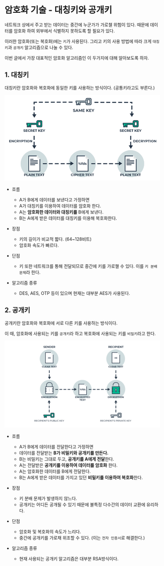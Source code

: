 # 암호화 기술 - 대칭키와 공개키

네트워크 상에서 주고 받는 데이터는 중간에 누군가가 가로챌 위험이 있다.
때문에 데이터를 암호화 하여 외부에서 식별하지 못하도록 할 필요가 있다.

이러한 암호화(또는 복호화)에는 `키`가 사용된다.
그리고 키의 사용 방법에 따라 크게 `대칭키`과 `공개키` 알고리즘으로 나눌 수 있다.

이번 글에서 가장 대표적인 암호화 알고리즘인 이 두가지에 대해 알아보도록 하자.

## 1. 대칭키

대칭키란 암호화와 복호화에 동일한 키를 사용하는 방식이다. (공통키라고도 부른다.)

![](images/1.png)

* 흐름
    - A가 B에게 데이터를 보낸다고 가정하면
    - A가 대칭키를 이용하여 데이터를 암호화 한다.
    - A는 **암호화한 데이터와 대칭키를** B에게 보낸다.
    - B는 A에게 받은 데이터를 대칭키를 이용해 복호화한다.



* 장점 
    - 키의 길이가 비교적 짧다. (64~128비트)
    - 암호화 속도가 빠르다.
* 단점 
    - 키 또한 네트워크를 통해 전달되므로 중간에 키를 가로챌 수 있다. 이를 `키 분배 문제`라 한다.
* 알고리즘 종류
    - DES, AES, OTP 등이 있으며 현재는 대부분 AES가 사용된다.

## 2. 공개키

공개키란 암호화와 복호화에 서로 다른 키를 사용하는 방식이다.

이 때, 암호화에 사용되는 키를 `공개키`라 하고 복호화에 사용되는 키를 `비밀키`라고 한다.

![](images/2.png)

* 흐름
    - A가 B에게 데이터를 전달한다고 가정하면
    - 데이터를 전달받는 **B가 비밀키와 공개키를 만든다.**
    - B는 비밀키는 그대로 두고, **공개키를 A에게 전달**한다.
    - A는 전달받은 **공개키를 이용하여 데이터를 암호화** 한다.
    - A는 암호화한 데이터를 B에게 전달한다.
    - B는 A에게 받은 데이터를 가지고 있던 **비밀키를 이용하여 복호화**한다.

* 장점  
  - 키 분배 문제가 발생하지 않느다.    
  - 공개키는 어디든 공개될 수 있기 때문에 불특정 다수간의 데이터 교환에 유리하다.

* 단점 
    - 암호화 및 복호화의 속도가 느리다.
    - 중간에 공개키를 가로채 위조할 수 있다. (이는 `전자 인증서`로 해결한다.)
* 알고리즘 종류
    - 현재 사용되는 공개키 알고리즘은 대부분 RSA방식이다.